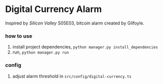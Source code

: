 # Digital Currency Alarm

Inspired by _Silicon Valley_ S05E03, bitcoin alarm created by Gilfoyle.

### how to use

1. install project dependencies, `python manager.py install_dependencies`
1. run, `python manager.py run`

### config

1. adjust alarm threshold in `src/config/digital-currency.ts`
